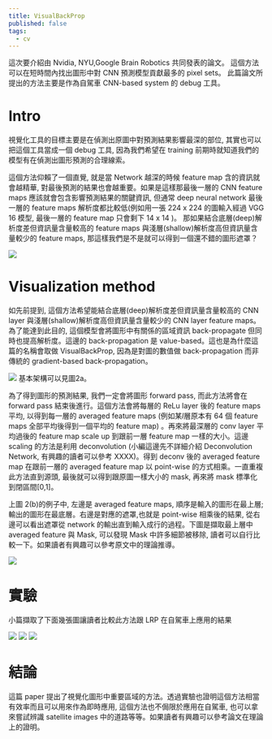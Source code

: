 ```yaml
---
title: VisualBackProp
published: false
tags:
  - cv
---
```


這次要介紹由 Nvidia, NYU,Google Brain Robotics 共同發表的論文。
這個方法可以在短時間內找出圖形中對 CNN 預測模型貢獻最多的 pixel sets。
此篇論文所提出的方法主要是作為自駕車 CNN-based system 的 debug 工具。
<!--more-->
# Intro

視覺化工具的目標主要是在偵測出原圖中對預測結果影響最深的部位, 其實也可以把這個工具當成一個 debug 工具, 因為我們希望在 training 前期時就知道我們的模型有在偵測出圖形預測的合理線索。

這個方法仰賴了一個直覺, 就是當 Network 越深的時候 feature map 含的資訊就會越精華, 對最後預測的結果也會越重要。如果是這樣那最後一層的 CNN feature maps 應該就會包含影響預測結果的關鍵資訊, 但通常 deep neural network 最後一層的 feature maps 解析度都比較低(例如用一張 224 x 224 的圖輸入經過 VGG 16 模型, 最後一層的 feature map 只會剩下 14 x 14 )。 那如果結合底層(deep)解析度差但資訊量含量較高的 feature maps 與淺層(shallow)解析度高但資訊量含量較少的 feature maps, 那這樣我們是不是就可以得到一個還不錯的圖形遮罩？

<img id="center" src="{{ site.baseurl }}/assets/img/2017-07-11-VisualBackProp/figure1.png">

# Visualization method

如先前提到, 這個方法希望能結合底層(deep)解析度差但資訊量含量較高的 CNN layer 與淺層(shallow)解析度高但資訊量含量較少的 CNN layer feature maps。 為了能達到此目的, 這個模型會將圖形中有關係的區域資訊 back-propagate 但同時也提高解析度。這邊的 back-propagation 是 value-based。這也是為什麼這篇的名稱會取做 VisualBackProp, 因為是對圖的數值做 back-propagation 而非傳統的 gradient-based back-propagation。

<img id="center" src="{{ site.baseurl }}/assets/img/2017-07-11-VisualBackProp/figure2.png">
基本架構可以見圖2a。

為了得到圖形的預測結果, 我們一定會將圖形 forward pass, 而此方法將會在 forward pass 結束後進行。這個方法會將每層的 ReLu layer 後的 feature maps 平均, 以得到每一層的 averaged feature maps (例如某$l$層原本有 64 個 feature maps 全部平均後得到一個平均的 feature map) 。再來將最深層的 conv layer 平均過後的 feature map scale up 到跟前一層 feature map 一樣的大小。這邊 scaling 的方法是利用 deconvolution (小編這邊先不詳細介紹 Deconvolution Network, 有興趣的讀者可以參考 XXXX)。得到 deconv 後的 averaged feature map 在跟前一層的 averaged feature map 以 point-wise 的方式相乘。一直重複此方法直到源頭, 最後就可以得到跟原圖一樣大小的 mask, 再來將 mask 標準化到閉區間[0,1]。

上圖 2(b)的例子中, 左邊是 averaged feature maps, 順序是輸入的圖形在最上層;輸出的圖形在最底層。右邊是對應的遮罩,也就是 point-wise 相乘後的結果, 從右邊可以看出遮罩從 network 的輸出直到輸入成行的過程。下圖是擷取最上層中 averaged feature 與 Mask, 可以發現 Mask 中許多細節被移除, 讀者可以自行比較一下。如果讀者有興趣可以參考原文中的理論推導。

<img id="center" src="{{ site.baseurl }}/assets/img/2017-07-11-VisualBackProp/compare.png">

# 實驗

小篇擷取了下面幾張圖讓讀者比較此方法跟 LRP 在自駕車上應用的結果

<img id="center" src="{{ site.baseurl }}/assets/img/2017-07-11-VisualBackProp/figure6.png">
<img id="center" src="{{ site.baseurl }}/assets/img/2017-07-11-VisualBackProp/figure7.png">
<img id="center" src="{{ site.baseurl }}/assets/img/2017-07-11-VisualBackProp/figure8.png">

# 結論

這篇 paper 提出了視覺化圖形中重要區域的方法。透過實驗也證明這個方法相當有效率而且可以用來作為即時應用, 這個方法也不侷限於應用在自駕車, 也可以拿來嘗試辨識 satellite images 中的道路等等。如果讀者有興趣可以參考論文在理論上的證明。
